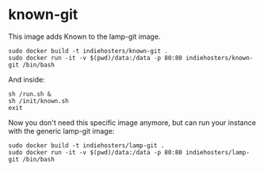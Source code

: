 # known-git

This image adds Known to the lamp-git image.

````
sudo docker build -t indiehosters/known-git .
sudo docker run -it -v $(pwd)/data:/data -p 80:80 indiehosters/known-git /bin/bash
````

And inside:

````
sh /run.sh &
sh /init/known.sh
exit
````

Now you don't need this specific image anymore, but can run your instance with the generic lamp-git image:

````
sudo docker build -t indiehosters/lamp-git .
sudo docker run -it -v $(pwd)/data:/data -p 80:80 indiehosters/lamp-git /bin/bash
````

